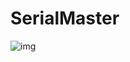 # SerialMaster
![img](https://58q7cw.by.files.1drv.com/y4mkY5iivfdb7xvRl-IKHQGrjxcRJ_uec9lUYEkttwTzdS3AxYKaOjnPi3mYMiaUeNs0bz1w2M9N5nj2I1wi39AklY51GN3acfkRSJvIa6RHZlEBcfCQhqHsOYtrw2yS_mtK6cYfXvNEE7Ypf1OPD6m0D-UPjhxk67IVRX4Nc29sWXI9rIGPdVzcoRNizytMkEp3AZhWVGlxUf0y89O8jh0hw?width=660&height=594&cropmode=none)
